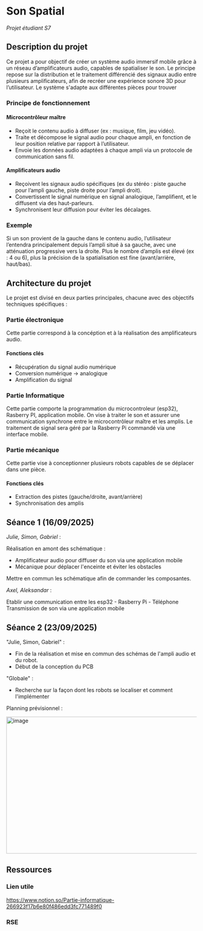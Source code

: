 # **Son Spatial**
*Projet étudiant S7*

## Description du projet 

Ce projet a pour objectif de créer un système audio immersif mobile grâce à un réseau d’amplificateurs audio, capables de spatialiser le son. Le principe repose sur la distribution et le traitement différencié des signaux audio entre plusieurs amplificateurs, afin de recréer une expérience sonore 3D pour l’utilisateur. Le système s'adapte aux différentes pièces pour trouver 

### Principe de fonctionnement 

#### Microcontrôleur maître

- Reçoit le contenu audio à diffuser (ex : musique, film, jeu vidéo).
- Traite et décompose le signal audio pour chaque ampli, en fonction de leur position relative par rapport à l’utilisateur.
- Envoie les données audio adaptées à chaque ampli via un protocole de communication sans fil.

#### Amplificateurs audio

- Reçoivent les signaux audio spécifiques (ex du stéréo : piste gauche pour l’ampli gauche, piste droite pour l’ampli droit).
- Convertissent le signal numérique en signal analogique, l’amplifient, et le diffusent via des haut-parleurs.
- Synchronisent leur diffusion pour éviter les décalages.

### Exemple

Si un son provient de la gauche dans le contenu audio, l’utilisateur l’entendra principalement depuis l’ampli situé à sa gauche, avec une atténuation progressive vers la droite. Plus le nombre d’amplis est élevé (ex : 4 ou 6), plus la précision de la spatialisation est fine (avant/arrière, haut/bas).

## Architecture du projet

Le projet est divisé en deux parties principales, chacune avec des objectifs techniques spécifiques :

### Partie électronique

Cette partie correspond à la concéption et à la réalisation des amplificateurs audio.

#### Fonctions clés 

- Récupération du signal audio numérique
- Conversion numérique → analogique
- Amplification du signal

### Partie Informatique

Cette partie comporte la programmation du microcontroleur (esp32), Rasberry PI, application mobile.
On vise à traiter le son et assurer une communication synchrone entre le microcontrôleur maître et les amplis.
Le traitement de signal sera géré par la Rasberry Pi commandé via une interface mobile. 


### Partie mécanique

Cette partie vise à conceptionner plusieurs robots capables de se déplacer dans une pièce. 

#### Fonctions clés

- Extraction des pistes (gauche/droite, avant/arrière)
- Synchronisation des amplis

## Séance 1 (16/09/2025)

*Julie, Simon, Gabriel* :

Réalisation en amont des schématique :
- Amplificateur audio pour diffuser du son via une application mobile
- Mécanique pour déplacer l'enceinte et éviter les obstacles
  
Mettre en commun les schématique afin de commander les composantes. 

*Axel, Aleksandar* : 

Etablir une communication entre les esp32 - Rasberry Pi - Téléphone
Transmission de son via une application mobile

## Séance 2 (23/09/2025)

"Julie, Simon, Gabriel" : 

- Fin de la réalisation et mise en commun des schémas de l'ampli audio et du robot.
- Début de la conception du PCB


"Globale" :
- Recherche sur la façon dont les robots se localiser et comment l'implémenter 

Planning prévisionnel :

<img width="1354" height="362" alt="image" src="https://github.com/user-attachments/assets/6d0e3242-3ce1-4a6d-a6a6-cdb654a1a0d4" />


## Ressources

### Lien utile

https://www.notion.so/Partie-informatique-266923f17b6e80f486edd3fc771489f0

### RSE

